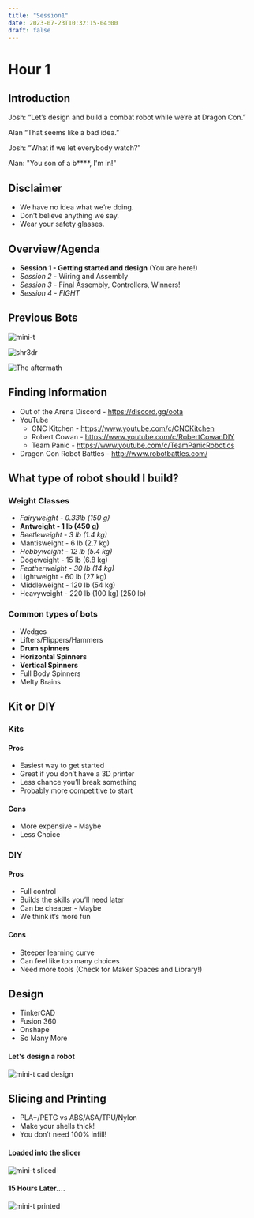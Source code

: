 ```yaml
---
title: "Session1"
date: 2023-07-23T10:32:15-04:00
draft: false
---
```


#  Hour 1

## Introduction
Josh: “Let’s design and build a combat robot while we’re at Dragon Con.”

Alan “That seems like a bad idea.”

Josh: “What if we let everybody watch?”

Alan: "You son of a b****, I'm in!" 


## Disclaimer

* We have no idea what we’re doing.
* Don’t believe anything we say.
* Wear your safety glasses.


## Overview/Agenda

* **Session 1 - Getting started and design** (You are here!)
* *Session 2* - Wiring and Assembly
* *Session 3* - Final Assembly, Controllers, Winners!
* *Session 4* - *FIGHT*

## Previous Bots

![mini-t](images/mini-t.jpg)

![shr3dr](images/shr3dr.jpg)

![The aftermath](images/2022Bots.jpg)

## Finding Information

* Out of the Arena Discord - https://discord.gg/oota 
* YouTube 
  * CNC Kitchen - https://www.youtube.com/c/CNCKitchen 
  * Robert Cowan - https://www.youtube.com/c/RobertCowanDIY 
  * Team Panic - https://www.youtube.com/c/TeamPanicRobotics 
* Dragon Con Robot Battles - http://www.robotbattles.com/ 

## What type of robot should I build?

### Weight Classes

* *Fairyweight - 0.33lb (150 g)*
* **Antweight - 1 lb (450 g)**
* *Beetleweight - 3 lb (1.4 kg)*
* Mantisweight - 6 lb (2.7 kg)
* *Hobbyweight - 12 lb (5.4 kg)*
* Dogeweight - 15 lb (6.8 kg)
* *Featherweight - 30 lb (14 kg)*
* Lightweight - 60 lb (27 kg)
* Middleweight - 120 lb (54 kg)
* Heavyweight - 220 lb (100 kg) (250 lb)

### Common types of bots

* Wedges
* Lifters/Flippers/Hammers
* **Drum spinners**
* **Horizontal Spinners**
* **Vertical Spinners**
* Full Body Spinners 
* Melty Brains

## Kit or DIY

### Kits
#### Pros
* Easiest way to get started
* Great if you don’t have a 3D printer
* Less chance you’ll break something
* Probably more competitive to start
#### Cons
* More expensive - Maybe
* Less Choice

### DIY
#### Pros
* Full control
* Builds the skills you’ll need later
* Can be cheaper - Maybe
* We think it’s more fun

#### Cons
* Steeper learning curve
* Can feel like too many choices
* Need more tools (Check for Maker Spaces and Library!)

## Design
* TinkerCAD
* Fusion 360
* Onshape
* So Many More
####  Let's design a robot
![mini-t cad design](images/mini-t-cad.jpg)


##  Slicing and Printing
* PLA+/PETG vs ABS/ASA/TPU/Nylon
* Make your shells thick!
* You don’t need 100% infill!
#### Loaded into the slicer
![mini-t sliced](images/sliced.png)
#### 15 Hours Later....
![mini-t printed](images/printed.jpg)



